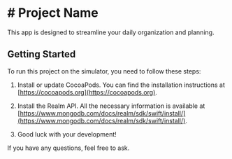 # # Project Name

This app is designed to streamline your daily organization and planning.

## Getting Started

To run this project on the simulator, you need to follow these steps:

1. Install or update CocoaPods. You can find the installation instructions at [https://cocoapods.org](https://cocoapods.org).

2. Install the Realm API. All the necessary information is available at [https://www.mongodb.com/docs/realm/sdk/swift/install/](https://www.mongodb.com/docs/realm/sdk/swift/install/).

3. Good luck with your development!

If you have any questions, feel free to ask.
